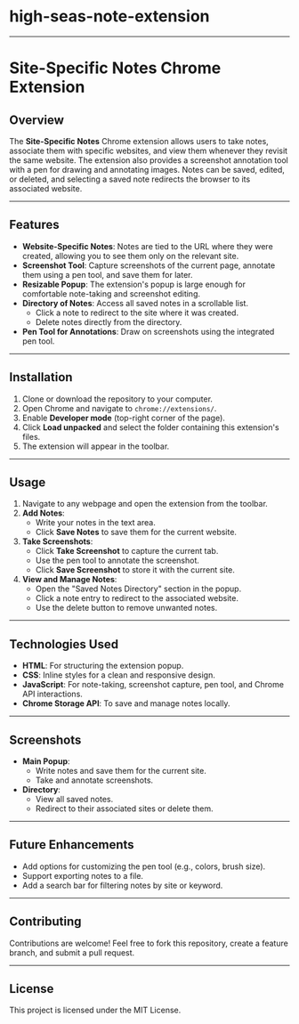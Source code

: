 # high-seas-note-extension
---

# Site-Specific Notes Chrome Extension

## Overview
The **Site-Specific Notes** Chrome extension allows users to take notes, associate them with specific websites, and view them whenever they revisit the same website. The extension also provides a screenshot annotation tool with a pen for drawing and annotating images. Notes can be saved, edited, or deleted, and selecting a saved note redirects the browser to its associated website.

---

## Features
- **Website-Specific Notes**: Notes are tied to the URL where they were created, allowing you to see them only on the relevant site.
- **Screenshot Tool**: Capture screenshots of the current page, annotate them using a pen tool, and save them for later.
- **Resizable Popup**: The extension's popup is large enough for comfortable note-taking and screenshot editing.
- **Directory of Notes**: Access all saved notes in a scrollable list.
  - Click a note to redirect to the site where it was created.
  - Delete notes directly from the directory.
- **Pen Tool for Annotations**: Draw on screenshots using the integrated pen tool.

---

## Installation
1. Clone or download the repository to your computer.
2. Open Chrome and navigate to `chrome://extensions/`.
3. Enable **Developer mode** (top-right corner of the page).
4. Click **Load unpacked** and select the folder containing this extension's files.
5. The extension will appear in the toolbar.

---

## Usage
1. Navigate to any webpage and open the extension from the toolbar.
2. **Add Notes**:
   - Write your notes in the text area.
   - Click **Save Notes** to save them for the current website.
3. **Take Screenshots**:
   - Click **Take Screenshot** to capture the current tab.
   - Use the pen tool to annotate the screenshot.
   - Click **Save Screenshot** to store it with the current site.
4. **View and Manage Notes**:
   - Open the "Saved Notes Directory" section in the popup.
   - Click a note entry to redirect to the associated website.
   - Use the delete button to remove unwanted notes.

---

## Technologies Used
- **HTML**: For structuring the extension popup.
- **CSS**: Inline styles for a clean and responsive design.
- **JavaScript**: For note-taking, screenshot capture, pen tool, and Chrome API interactions.
- **Chrome Storage API**: To save and manage notes locally.

---

## Screenshots
- **Main Popup**:  
  - Write notes and save them for the current site.
  - Take and annotate screenshots.
- **Directory**:  
  - View all saved notes.
  - Redirect to their associated sites or delete them.

---

## Future Enhancements
- Add options for customizing the pen tool (e.g., colors, brush size).
- Support exporting notes to a file.
- Add a search bar for filtering notes by site or keyword.

---

## Contributing
Contributions are welcome! Feel free to fork this repository, create a feature branch, and submit a pull request.

---

## License
This project is licensed under the MIT License.

